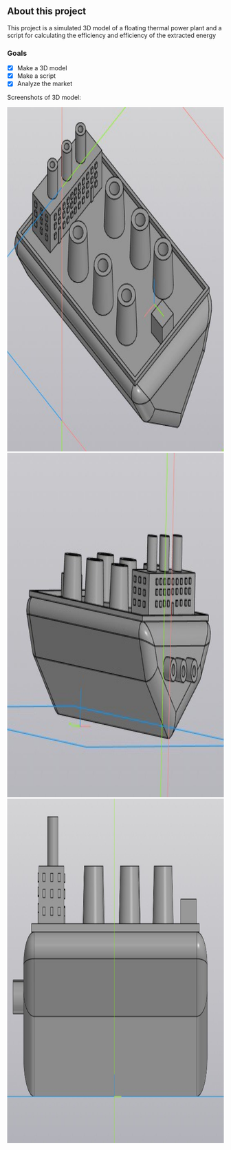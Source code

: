 ## About this project

This project is a simulated 3D model of a floating thermal power plant and a script for calculating the efficiency and efficiency of the extracted energy

### Goals

- [x] Make a 3D model
- [x] Make a script
- [x] Analyze the market

Screenshots of 3D model:

<img src="images/1.jpg" width="800" height="800" />
<img src="images/2.jpg" width="800" height="800" />
<img src="images/3.jpg" width="800" height="800" />
